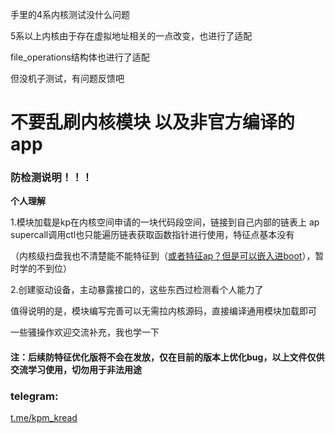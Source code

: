 手里的4系内核测试没什么问题

5系以上内核由于存在虚拟地址相关的一点改变，也进行了适配

file_operations结构体也进行了适配

但没机子测试，有问题反馈吧

# 不要乱刷内核模块 以及非官方编译的app

### 防检测说明！！！

**个人理解**

1.模块加载是kp在内核空间申请的一块代码段空间，链接到自己内部的链表上
ap supercall调用ctl也只能遍历链表获取函数指针进行使用，特征点基本没有

（内核级扫盘我也不清楚能不能特征到（<u>或者特征ap？但是可以嵌入进boot</u>），暂时学的不到位）

2.创建驱动设备，主动暴露接口的，这些东西过检测看个人能力了

值得说明的是，模块编写完善可以无需拉内核源码，直接编译通用模块加载即可

一些骚操作欢迎交流补充，我也学一下

#### 注：后续防特征优化版将不会在发放，仅在目前的版本上优化bug，以上文件仅供交流学习使用，切勿用于非法用途

### telegram:
 [t.me/kpm_kread](https://t.me/kpm_kread)

